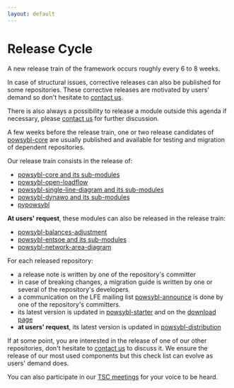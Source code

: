 ```yaml
---
layout: default
---
```


# Release Cycle

A new release train of the framework occurs roughly every 6 to 8 weeks.

In case of structural issues, corrective releases can also be published for some repositories.
These corrective releases are motivated by users' demand so don't hesitate to [contact us](../community/index.md#contact).

There is also always a possibility to release a module outside this agenda if necessary,
please [contact us](../community/index.md#contact) for further discussion.

A few weeks before the release train, one or two release candidates of [powsybl-core](https://github.com/powsybl/powsybl-core) are
usually published and available for testing and migration of dependent repositories.

Our release train consists in the release of:
- [powsybl-core and its sub-modules](https://github.com/powsybl/powsybl-core)
- [powsybl-open-loadflow](https://github.com/powsybl/powsybl-open-loadflow)
- [powsybl-single-line-diagram and its sub-modules](https://github.com/powsybl/powsybl-single-line-diagram)
- [powsybl-dynawo and its sub-modules](https://github.com/powsybl/powsybl-dynawo)
- [pypowsybl](https://github.com/powsybl/pypowsybl)

**At users' request**, these modules can also be released in the release train:
- [powsybl-balances-adjustment](https://github.com/powsybl/powsybl-balances-adjustment)
- [powsybl-entsoe and its sub-modules](https://github.com/powsybl/powsybl-entsoe)
- [powsybl-network-area-diagram](https://github.com/powsybl/powsybl-network-area-diagram)

For each released repository:
- a release note is written by one of the repository's committer
- in case of breaking changes, a migration guide is written by one or several of the repository's developers
- a communication on the LFE mailing list [powsybl-announce](https://lists.lfenergy.org/g/powsybl-announce/)
is done by one of the repository's committers.
- its latest version is updated in [powsybl-starter](https://github.com/powsybl/powsybl-starter) and on the [download page](../download/index.md)
- **at users' request**, its latest version is updated in [powsybl-distribution](https://github.com/powsybl/powsybl-distribution)

If at some point, you are interested in the release of one of our other repositories,
don't hesitate to [contact us](../community/index.md#contact) to discuss it. We ensure the release of our most
used components but this check list can evolve as users' demand does.

You can also participate in our [TSC meetings](https://lists.lfenergy.org/g/powsybl-tsc/) for your voice to be heard.
